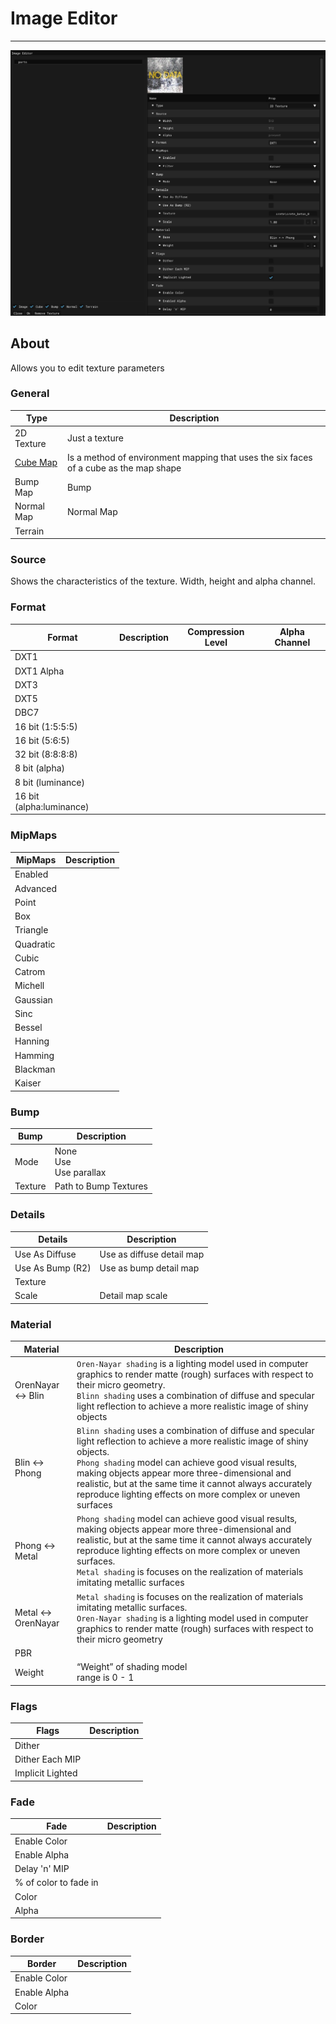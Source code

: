 # Image Editor

___

![image-editor centered](assets/images/image-editor.png)

## About

Allows you to edit texture parameters

### General

| Type | Description |
|---|---|
| 2D Texture | Just a texture |
| [Cube Map](https://en.wikipedia.org/wiki/Cube_mapping) | Is a method of environment mapping that uses the six faces of a cube as the map shape |
| Bump Map | Bump |
| Normal Map | Normal Map |
| Terrain |  |

### Source

Shows the characteristics of the texture. Width, height and alpha channel.

### Format

| Format | Description | Compression Level | Alpha Channel |
|---|---|---|---|
| DXT1 |  |  |  |
| DXT1 Alpha |  |  |  |
| DXT3 |   |  |  |
| DXT5 |  |  |  |
| DBC7 |  |  |  |
| 16 bit (1:5:5:5) |  |  |  |
| 16 bit (5:6:5) |  |  |  |
| 32 bit (8:8:8:8) |  |  |  |
| 8 bit (alpha) |  |  |  |
| 8 bit (luminance) |  |  |  |
| 16 bit (alpha:luminance) |  |  |  |

### MipMaps

| MipMaps | Description |
|---|---|
| Enabled |  |
| Advanced |  |
| Point |  |
| Box |  |
| Triangle |  |
| Quadratic |  |
| Cubic |  |
| Catrom |  |
| Michell |  |
| Gaussian |  |
| Sinc |  |
| Bessel |  |
| Hanning |  |
| Hamming |  |
| Blackman |  |
| Kaiser |  |

### Bump

| Bump | Description |
|---|---|
| Mode | None<br> Use<br> Use parallax |
| Texture | Path to Bump Textures |

### Details

| Details | Description |
|---|---|
| Use As Diffuse | Use as diffuse detail map |
| Use As Bump (R2) | Use as bump detail map |
| Texture |  |
| Scale | Detail map scale |

### Material

| Material | Description |
|---|---|
| OrenNayar <-> Blin | `Oren-Nayar shading` is a lighting model used in computer graphics to render matte (rough) surfaces with respect to their micro geometry.<br> `Blinn shading` uses a combination of diffuse and specular light reflection to achieve a more realistic image of shiny objects |
| Blin <-> Phong | `Blinn shading` uses a combination of diffuse and specular light reflection to achieve a more realistic image of shiny objects.<br> `Phong shading` model can achieve good visual results, making objects appear more three-dimensional and realistic, but at the same time it cannot always accurately reproduce lighting effects on more complex or uneven surfaces |
| Phong <-> Metal | `Phong shading` model can achieve good visual results, making objects appear more three-dimensional and realistic, but at the same time it cannot always accurately reproduce lighting effects on more complex or uneven surfaces.<br> `Metal shading` is focuses on the realization of materials imitating metallic surfaces |
| Metal <-> OrenNayar | `Metal shading` is focuses on the realization of materials imitating metallic surfaces.<br> `Oren-Nayar shading` is a lighting model used in computer graphics to render matte (rough) surfaces with respect to their micro geometry |
| PBR |  |
| Weight | “Weight” of shading model<br> range is 0 - 1 |

### Flags

| Flags | Description |
|---|---|
| Dither |  |
| Dither Each MIP |  |
| Implicit Lighted |  |

### Fade

| Fade | Description |
|---|---|
| Enable Color |  |
| Enable Alpha |  |
| Delay 'n' MIP |  |
| % of color to fade in  |  |
| Color |  |
| Alpha |  |

### Border

| Border | Description |
|---|---|
| Enable Color |  |
| Enable Alpha |  |
| Color |  |
